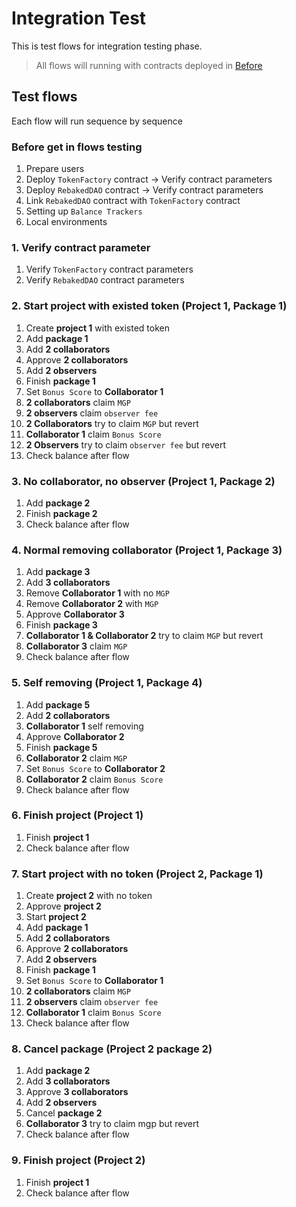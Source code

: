# Integration Test

This is test flows for integration testing phase.

> All flows will running with contracts deployed in [Before](#before-Deploy-contracts)

## Test flows

Each flow will run sequence by sequence

### Before get in flows testing

1. Prepare users
2. Deploy `TokenFactory` contract -> Verify contract parameters
3. Deploy `RebakedDAO` contract -> Verify contract parameters
4. Link `RebakedDAO` contract with `TokenFactory` contract
5. Setting up `Balance Trackers`
6. Local environments

### 1. Verify contract parameter
1. Verify `TokenFactory` contract parameters
2. Verify `RebakedDAO` contract parameters

### 2. Start project with existed token (Project 1, Package 1)

1. Create **project 1** with existed token
2. Add **package 1**
3. Add **2 collaborators**
4. Approve **2 collaborators**
5. Add **2 observers**
6. Finish **package 1**
7. Set `Bonus Score` to **Collaborator 1**
8. **2 collaborators** claim `MGP`
9. **2 observers** claim `observer fee`
10. **2 Collaborators** try to claim `MGP` but revert
11. **Collaborator 1** claim `Bonus Score`
12. **2 Observers** try to claim `observer fee` but revert
13. Check balance after flow

### 3. No collaborator, no observer (Project 1, Package 2)

1. Add **package 2**
2. Finish **package 2**
3. Check balance after flow

### 4. Normal removing collaborator (Project 1, Package 3)

1. Add **package 3**
2. Add **3 collaborators**
3. Remove **Collaborator 1** with no `MGP`
4. Remove **Collaborator 2** with `MGP`
5. Approve **Collaborator 3**
6. Finish **package 3**
7. **Collaborator 1 & Collaborator 2** try to claim `MGP` but revert
8. **Collaborator 3** claim `MGP`
9. Check balance after flow

### 5. Self removing (Project 1, Package 4)

1. Add **package 5**
2. Add **2 collaborators**
3. **Collaborator 1** self removing
4. Approve **Collaborator 2**
5. Finish **package 5**
6. **Collaborator 2** claim `MGP` 
7. Set `Bonus Score` to **Collaborator 2**
8. **Collaborator 2** claim `Bonus Score`
9. Check balance after flow

### 6. Finish project (Project 1)

1. Finish **project 1**
2. Check balance after flow

### 7. Start project with no token (Project 2, Package 1)

1. Create **project 2** with no token
2. Approve **project 2**
3. Start **project 2**
4. Add **package 1**
5. Add **2 collaborators**
6. Approve **2 collaborators**
7. Add **2 observers**
8. Finish **package 1**
9. Set `Bonus Score` to **Collaborator 1**
10. **2 collaborators** claim `MGP` 
11. **2 observers** claim `observer fee`
12. **Collaborator 1** claim `Bonus Score`
13. Check balance after flow

### 8. Cancel package (Project 2 package 2)

1. Add **package 2**
2. Add **3 collaborators**
3. Approve **3 collaborators**
3. Add **2 observers**
4. Cancel **package 2**
5. **Collaborator 3** try to claim mgp but revert
6. Check balance after flow

### 9. Finish project (Project 2)

1. Finish **project 1**
2. Check balance after flow